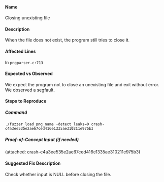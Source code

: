 #### Name
Closing unexisting file

#### Description

When the file does not exist, the program still tries to close it.

#### Affected Lines
In `pngparser.c:713`

#### Expected vs Observed
We expect the program not to close an unexisting file and exit without error. We observed a segfault.

#### Steps to Reproduce

##### Command

```
./fuzzer_load_png_name -detect_leaks=0 crash-c4a3ee535e2ae67ced416e1335ae310211e975b3
```
##### Proof-of-Concept Input (if needed)
(attached: crash-c4a3ee535e2ae67ced416e1335ae310211e975b3)

#### Suggested Fix Description
Check whether input is NULL before closing the file.
